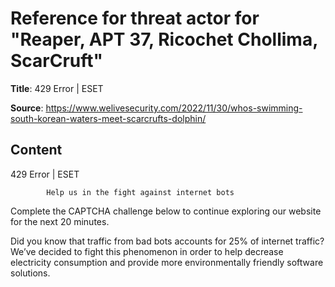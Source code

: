 # Reference for threat actor for "Reaper, APT 37, Ricochet Chollima, ScarCruft"

**Title**: 429 Error | ESET

**Source**: https://www.welivesecurity.com/2022/11/30/whos-swimming-south-korean-waters-meet-scarcrufts-dolphin/

## Content










429 Error | ESET

















            Help us in the fight against internet bots
        
Complete the CAPTCHA challenge below to continue exploring our website for the next 20 minutes.













Did you know that traffic from bad bots accounts for 25% of internet traffic?
We’ve decided to fight this phenomenon in order to help decrease electricity consumption and provide more environmentally friendly software solutions.











